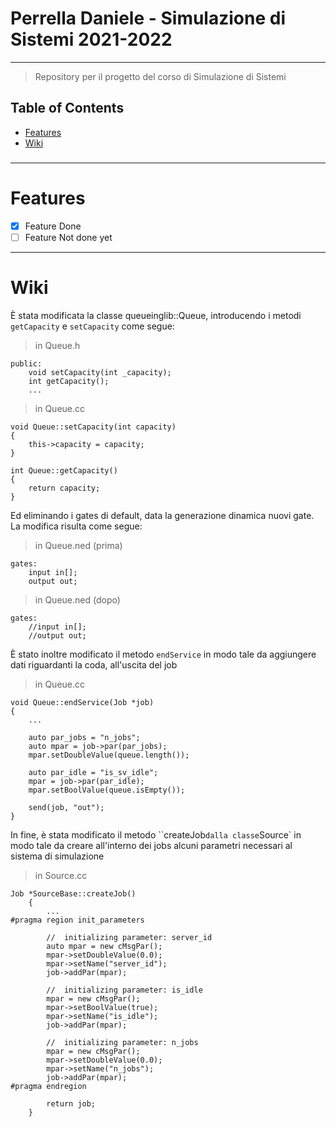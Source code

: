 # Perrella Daniele - Simulazione di Sistemi 2021-2022

---

> Repository per il progetto del corso di Simulazione di Sistemi

## Table of Contents

<!--ts-->

-   [Features](#features)
-   [Wiki](#wiki)
<!--te-->

###

---

<a name="features"></a>
Features
========

-   [x] Feature Done
-   [ ] Feature Not done yet

---

<a name="wiki"></a>
Wiki
====

È stata modificata la classe queueinglib::Queue, introducendo i metodi `getCapacity` e `setCapacity` come segue:

> in Queue.h

```
public:
    void setCapacity(int _capacity);
    int getCapacity();
    ...
```

> in Queue.cc

```
void Queue::setCapacity(int capacity)
{
    this->capacity = capacity;
}

int Queue::getCapacity()
{
    return capacity;
}
```

Ed eliminando i gates di default, data la generazione dinamica nuovi gate. La modifica risulta come segue:

> in Queue.ned (prima)

```
gates:
    input in[];
    output out;
```

> in Queue.ned (dopo)

```
gates:
    //input in[];
    //output out;
```

È stato inoltre modificato il metodo `endService` in modo tale da aggiungere dati riguardanti la coda, all'uscita del job

> in Queue.cc

```
void Queue::endService(Job *job)
{
    ...

    auto par_jobs = "n_jobs";
    auto mpar = job->par(par_jobs);
    mpar.setDoubleValue(queue.length());

    auto par_idle = "is_sv_idle";
    mpar = job->par(par_idle);
    mpar.setBoolValue(queue.isEmpty());

    send(job, "out");
}

```

In fine, è stata modificato il metodo ``createJob` dalla classe `Source` in modo tale da creare all'interno dei jobs alcuni parametri necessari al sistema di simulazione

> in Source.cc

```
Job *SourceBase::createJob()
    {
        ...
#pragma region init_parameters

        //  initializing parameter: server_id
        auto mpar = new cMsgPar();
        mpar->setDoubleValue(0.0);
        mpar->setName("server_id");
        job->addPar(mpar);

        //  initializing parameter: is_idle
        mpar = new cMsgPar();
        mpar->setBoolValue(true);
        mpar->setName("is_idle");
        job->addPar(mpar);

        //  initializing parameter: n_jobs
        mpar = new cMsgPar();
        mpar->setDoubleValue(0.0);
        mpar->setName("n_jobs");
        job->addPar(mpar);
#pragma endregion

        return job;
    }

```
